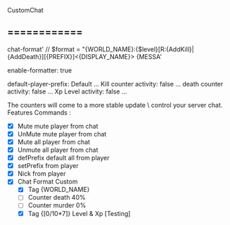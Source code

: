 CustomChat 

============
---

chat-format' // $format = "{WORLD_NAME}:{$level}[R:{AddKill}|{AddDeath}][{PREFIX}]<{DISPLAY_NAME}> {MESSA'

enable-formatter: true

default-player-prefix: Default
...
Kill counter activity: false
...
death counter activity: false
...
Xp Level activity: false
...


The counters will come to a more stable update
\ control your server chat.
Features 
Commands :
  - [X] Mute mute player from chat
  - [X] UnMute mute player from chat
  - [X] Mute all player from chat
  - [X] Unmute all player from chat
  - [X] defPrefix default all from player
  - [X] setPrefix from player
  - [X] Nick from player
  - [X] Chat Format Custom
    - [X] Tag {WORLD_NAME}
    - [ ] Counter death   40%
    - [ ] Counter murder   0%
    - [X] Tag {[0/10*7]} Level & Xp [Testing]
